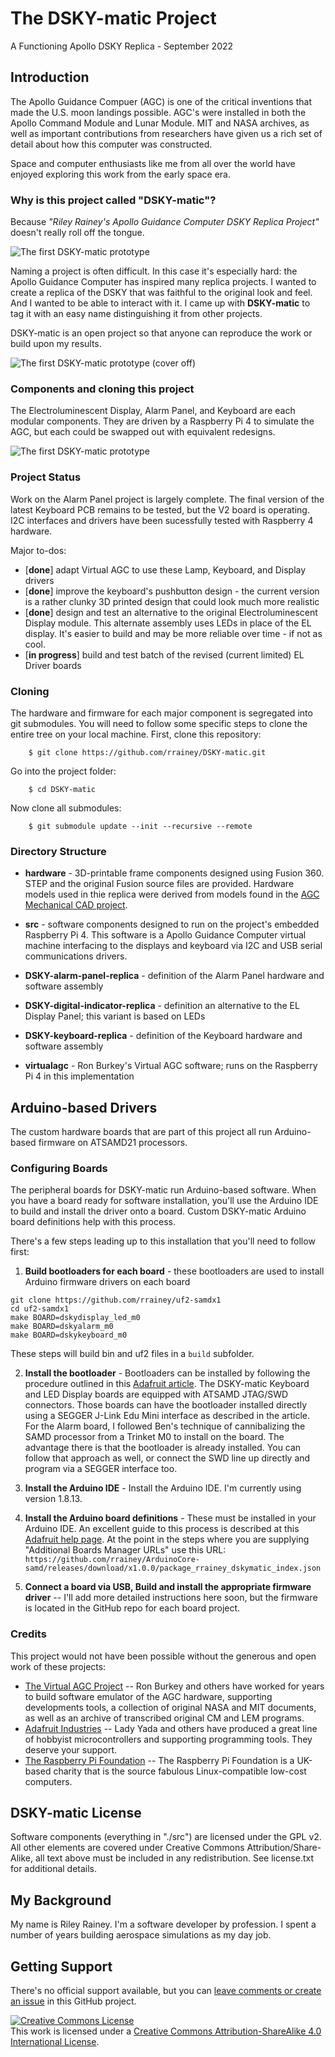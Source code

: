 # The DSKY-matic Project
A Functioning Apollo DSKY Replica - September 2022

## Introduction

The Apollo Guidance Compuer (AGC) is one of the critical inventions that made the U.S. moon landings possible. AGC's were installed in both the Apollo Command Module and Lunar Module. MIT and NASA archives, as well as important contributions from researchers have given us a rich set of detail about how this computer was constructed.

Space and computer enthusiasts like me from all over the world have enjoyed exploring this work from the early space era.

### Why is this project called "DSKY-matic"?

Because *"Riley Rainey's Apollo Guidance Computer DSKY Replica Project"* doesn't really roll off the tongue.

![The first DSKY-matic prototype](images/DSKY-matic-keys-backlit.jpg)

Naming a project is often difficult. In this case it's especially hard: the Apollo Guidance Computer has inspired many replica projects. I wanted to create a replica of the DSKY that was faithful to the original look and feel. And I wanted to be able to interact with it.  I came up with **DSKY-matic** to tag it with an easy name distinguishing it from other projects.

DSKY-matic is an open project so that anyone can reproduce the work or build upon my results.

![The first DSKY-matic prototype (cover off)](images/cover-off-01.jpg)

### Components and cloning this project

The Electroluminescent Display, Alarm Panel, and     Keyboard are each modular components. They are driven by a
  Raspberry Pi 4 to simulate the AGC, but each could be swapped out with equivalent redesigns.

![The first DSKY-matic prototype](images/DSKY-matic-blocks.png)

### Project Status

Work on the Alarm Panel project is largely complete. The final version of the latest Keyboard PCB remains to be tested, but the V2 board is operating. I2C interfaces and drivers have been sucessfully tested with Raspberry 4 hardware.

Major to-dos:

* [**done**] adapt Virtual AGC to use these Lamp, Keyboard, and Display drivers
* [**done**] improve the keyboard's pushbutton design - the current version is a rather clunky 3D printed design that could look much more realistic
* [**done**] design and test an alternative to the original Electroluminescent Display module. This alternate assembly uses LEDs in place of the EL display.  It's easier to build and may be more reliable over time - if not as cool.
* [**in progress**] build and test batch of the revised (current limited) EL Driver boards

### Cloning

The hardware and firmware for each major component is segregated into git submodules. You will need to follow some specific steps to clone the entire tree on your local machine. First, clone this repository:

        $ git clone https://github.com/rrainey/DSKY-matic.git

Go into the project folder:

        $ cd DSKY-matic

Now clone all submodules:

        $ git submodule update --init --recursive --remote

### Directory Structure

* **hardware** - 3D-printable frame components designed using Fusion 360. STEP and the original Fusion source files are provided. Hardware models used in thie replica were derived from models found in the [AGC Mechanical CAD project](https://github.com/rrainey/agc-mechanical-cad).

* **src** - software components designed to run on the project's embedded Raspberry Pi 4.  This software is a Apollo Guidance Computer virtual machine interfacing to the displays and keyboard via I2C and USB serial communications drivers.

* **DSKY-alarm-panel-replica** - definition of the Alarm Panel hardware and software assembly

* **DSKY-digital-indicator-replica** - definition an alternative to the EL Display Panel; this variant is based on LEDs

* **DSKY-keyboard-replica** - definition of the Keyboard hardware and software assembly

* **virtualagc** - Ron Burkey's Virtual AGC software; runs on the Raspberry Pi 4 in this implementation

## Arduino-based Drivers

The custom hardware boards that are part of this project all run Arduino-based firmware on ATSAMD21 processors.

### Configuring Boards

The peripheral boards for DSKY-matic run Arduino-based software. When you have a board ready for software installation, you'll use the Arduino IDE to build and install the driver onto a board. Custom DSKY-matic Arduino board definitions help with this process.

There's a few steps leading up to this installation that you'll need to follow first:

1. **Build bootloaders for each board** - these bootloaders are used to install Arduino firmware drivers on each board

```
git clone https://github.com/rrainey/uf2-samdx1
cd uf2-samdx1
make BOARD=dskydisplay_led_m0
make BOARD=dskyalarm_m0
make BOARD=dskykeyboard_m0
```

These steps will build bin and uf2 files in a `build` subfolder.

2. **Install the bootloader** - Bootloaders can be installed by following the procedure outlined in this [Adafruit article](https://learn.adafruit.com/how-to-program-samd-bootloaders). The DSKY-matic Keyboard and LED Display boards are equipped with ATSAMD JTAG/SWD connectors.  Those boards can have the bootloader installed directly using a SEGGER J-Link Edu Mini interface as described in the article.  For the Alarm board, I followed Ben's technique of cannibalizing
  the SAMD processor from a Trinket M0 to install on the board.  The advantage there is that the bootloader is already installed.  You can follow that approach as well, or connect the SWD line up directly and program via a SEGGER interface too.

3. **Install the Arduino IDE** -
Install the Arduino IDE. I'm currently using version 1.8.13.

4. **Install the Arduino board definitions** -
These must be installed in your Arduino IDE. An excellent guide to this process is described at this [Adafruit help page](https://learn.adafruit.com/add-boards-arduino-v164/setup). At the point in the steps where you are supplying "Additional Boards Manager URLs" use this URL: `https://github.com/rrainey/ArduinoCore-samd/releases/download/x1.0.0/package_rrainey_dskymatic_index.json`

5. **Connect a board via USB, Build and install the appropriate firmware driver** -- I'll add more detailed instructions here soon, but the firmware is located in the GitHub repo for each board project.

### Credits

This project would not have been possible without the generous and open work of these projects:

* [The Virtual AGC Project](https://www.ibiblio.org/apollo/) -- Ron Burkey and others have worked for years to build software emulator of the AGC hardware, supporting developments tools, a collection of original NASA and MIT documents, as well as an archive of transcribed original CM and LEM programs.
* [Adafruit Industries](https://www.adafruit.com/) -- Lady Yada and others have produced a great line of hobbyist microcontrollers and supporting programming tools. They deserve your support.
* [The Raspberry Pi Foundation](https://www.raspberrypi.org/about/) -- The Raspberry Pi Foundation is a UK-based charity that is the source fabulous Linux-compatible low-cost computers.

## DSKY-matic License

Software components (everything in "./src") are licensed under the GPL v2. All other elements are covered 
under Creative Commons Attribution/Share-Alike, all text above must be included in any redistribution. See license.txt for additional details.

## My Background

My name is Riley Rainey. I'm a software developer by profession. I spent a number of years building aerospace simulations as my day job.

## Getting Support

There's no official support available, but you can [leave comments or create an issue](https://github.com/rrainey/DSKY-alarm-panel-replica/issues) in this GitHub project.


[![Creative Commons License](https://i.creativecommons.org/l/by-sa/4.0/88x31.png)](http://creativecommons.org/licenses/by-sa/4.0/)  
This work is licensed under a [Creative Commons Attribution-ShareAlike 4.0 International License](http://creativecommons.org/licenses/by-sa/4.0/).

